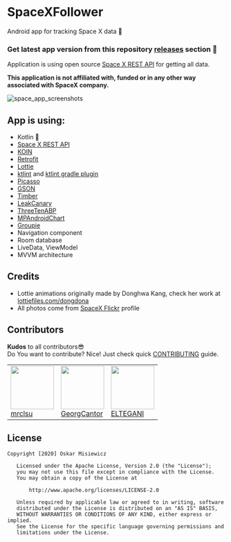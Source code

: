 # SpaceXFollower
Android app for tracking Space X data 🚀

### Get latest app version from this repository [releases](https://github.com/OMIsie11/SpaceXFollower/releases) section 🎁

Application is using open source [Space X REST API](https://github.com/r-spacex/SpaceX-API) for getting all data.

**This application is not affiliated with, funded or in any other way associated with SpaceX company.**

![space_app_screenshots](https://user-images.githubusercontent.com/31706606/71360355-e756d500-258f-11ea-944c-716adb5dd47b.png)

## App is using:
* Kotlin 💎
* [Space X REST API](https://github.com/r-spacex/SpaceX-API)
* [KOIN](https://insert-koin.io)
* [Retrofit](https://square.github.io/retrofit/)
* [Lottie](http://airbnb.io/lottie/#/)
* [ktlint](https://ktlint.github.io) and [ktlint gradle plugin](https://github.com/jlleitschuh/ktlint-gradle)
* [Picasso](https://square.github.io/picasso/)
* [GSON](https://github.com/google/gson)
* [Timber](https://github.com/JakeWharton/timber)
* [LeakCanary](https://square.github.io/leakcanary/)
* [ThreeTenABP](https://github.com/JakeWharton/ThreeTenABP)
* [MPAndroidChart](https://github.com/PhilJay/MPAndroidChart)
* [Groupie](https://github.com/lisawray/groupie)
* Navigation component
* Room database
* LiveData, ViewModel
* MVVM architecture

## Credits
* Lottie animations originally made by Donghwa Kang, check her work at [lottiefiles.com/dongdona](https://lottiefiles.com/dongdona)
* All photos come from [SpaceX Flickr](https://www.flickr.com/people/spacex/) profile

## Contributors
**Kudos** to all contributors😎<br>
Do You want to contribute? Nice! Just check quick [CONTRIBUTING](https://github.com/OMIsie11/SpaceXFollower/blob/master/CONTRIBUTING.md) guide.
<table>
   <tr>
      <td>
         <img src="https://avatars3.githubusercontent.com/u/19224139?s=460&u=07aa1dcb46e85c39b45761262d5915f95fe6d315&v=4" width="100px;" alt=""/><br>
         <a href="https://github.com/mrclsu">mrclsu</a>
      </td>
      <td>
         <img src="https://avatars1.githubusercontent.com/u/28199605?s=400&u=cd6f3a21f3d7357f413d819461f2532b226da95d&v=4" width="100px;" alt=""/><br>
         <a href="https://github.com/GeorgCantor">GeorgCantor</a>
      </td>
      <td>
         <img src="https://avatars0.githubusercontent.com/u/5574608?s=400&u=282b95b22e299f716eb738b852432823bf46d441&v=4" width="100px;" alt=""/><br>
         <a href="https://github.com/ELTEGANI">ELTEGANI</a>
      </td>
   </tr>
</table>


## License
```
Copyright [2020] Oskar Misiewicz

   Licensed under the Apache License, Version 2.0 (the "License");
   you may not use this file except in compliance with the License.
   You may obtain a copy of the License at

       http://www.apache.org/licenses/LICENSE-2.0

   Unless required by applicable law or agreed to in writing, software
   distributed under the License is distributed on an "AS IS" BASIS,
   WITHOUT WARRANTIES OR CONDITIONS OF ANY KIND, either express or implied.
   See the License for the specific language governing permissions and
   limitations under the License.
```

